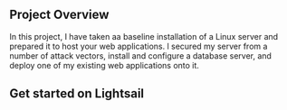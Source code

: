 <h2>Project Overview</h2>
In this project, I have taken aa baseline installation of a Linux server and prepared it to host your web applications. l secured my server from a number of attack vectors, install and configure a database server, and deploy one of my existing web applications onto it.

<h2>Get started on Lightsail</h2>
